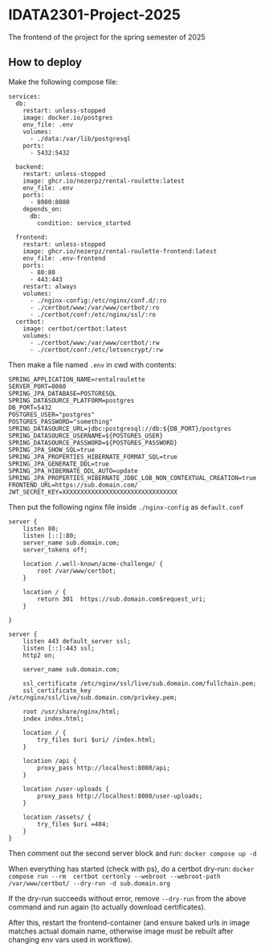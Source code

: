 # IDATA2301-Project-2025
The frontend of the project for the spring semester of 2025

## How to deploy

Make the following compose file:
```
services:
  db:
    restart: unless-stopped
    image: docker.io/postgres
    env_file: .env
    volumes:
      - ./data:/var/lib/postgresql
    ports:
      - 5432:5432

  backend:
    restart: unless-stopped
    image: ghcr.io/nezerpz/rental-roulette:latest
    env_file: .env
    ports:
      - 8080:8080
    depends_on:
      db:
        condition: service_started

  frontend:
    restart: unless-stopped
    image: ghcr.io/nezerpz/rental-roulette-frontend:latest
    env_file: .env-frontend
    ports:
      - 80:80
      - 443:443
    restart: always
    volumes:
      - ./nginx-config:/etc/nginx/conf.d/:ro
      - ./certbot/www:/var/www/certbot/:ro
      - ./certbot/conf:/etc/nginx/ssl/:ro
  certbot:
    image: certbot/certbot:latest
    volumes:
      - ./certbot/www:/var/www/certbot/:rw
      - ./certbot/conf:/etc/letsencrypt/:rw
```

Then make a file named `.env` in cwd with contents:

```
SPRING_APPLICATION_NAME=rentalroulette
SERVER_PORT=8080
SPRING_JPA_DATABASE=POSTGRESQL
SPRING_DATASOURCE_PLATFORM=postgres
DB_PORT=5432
POSTGRES_USER="postgres"
POSTGRES_PASSWORD="something"
SPRING_DATASOURCE_URL=jdbc:postgresql://db:${DB_PORT}/postgres
SPRING_DATASOURCE_USERNAME=${POSTGRES_USER}
SPRING_DATASOURCE_PASSWORD=${POSTGRES_PASSWORD}
SPRING_JPA_SHOW_SQL=true
SPRING_JPA_PROPERTIES_HIBERNATE_FORMAT_SQL=true
SPRING_JPA_GENERATE_DDL=true
SPRING_JPA_HIBERNATE_DDL_AUTO=update
SPRING_JPA_PROPERTIES_HIBERNATE_JDBC_LOB_NON_CONTEXTUAL_CREATION=true
FRONTEND_URL=https://sub.domain.com/
JWT_SECRET_KEY=XXXXXXXXXXXXXXXXXXXXXXXXXXXXXXXX
```

Then put the following nginx file inside `./nginx-config` as `default.conf`

```
server {
    listen 80;
    listen [::]:80;
    server_name sub.domain.com;
    server_tokens off;

    location /.well-known/acme-challenge/ {
        root /var/www/certbot;
    }

    location / {
        return 301  https://sub.domain.com$request_uri;
    }

}

server {
    listen 443 default_server ssl;
    listen [::]:443 ssl;
    http2 on;

    server_name sub.domain.com;

    ssl_certificate /etc/nginx/ssl/live/sub.domain.com/fullchain.pem;
    ssl_certificate_key /etc/nginx/ssl/live/sub.domain.com/privkey.pem;

    root /usr/share/nginx/html;
    index index.html;

    location / {
        try_files $uri $uri/ /index.html;
    }
    
    location /api {
        proxy_pass http://localhost:8080/api;
    }
    
    location /user-uploads {
        proxy_pass http://localhost:8080/user-uploads;
    }

    location /assets/ {
        try_files $uri =404;
    }
}
```

Then comment out the second server block and run: `docker compose up -d`

When everything has started (check with ps), do a certbot dry-run: `docker compose run --rm  certbot certonly --webroot --webroot-path /var/www/certbot/ --dry-run -d sub.domain.org`

If the dry-run succeeds without error, remove `--dry-run` from the above command and run again (to actually download certificates).

After this, restart the frontend-container (and ensure baked urls in image matches actual domain name, otherwise image must be rebuilt after changing env vars used in workflow).
